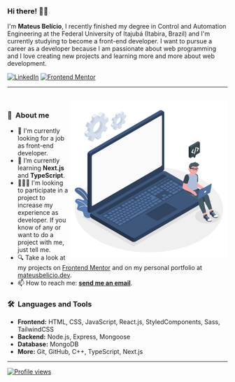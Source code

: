 <!-- <img align="right" height="400em" src="./assets/card-image.svg"/> -->

### Hi there! 👋🏻



I'm **Mateus Belício**, I recently finished my degree in Control and Automation Engineering at the Federal University of Itajubá (Itabira, Brazil) and I'm currently studying to become a front-end developer. I want to pursue a career as a developer because I am passionate about web programming and I love creating new projects and learning more and more about web development.

[![LinkedIn](https://img.shields.io/badge/-Linkedin-282C2E?style=flat&logo=linkedin)](https://linkedin.com/in/mateusbelicio)
[![Frontend Mentor](https://img.shields.io/badge/-Frontend_Mentor-282C2E?style=flat&logo=frontendmentor)](https://www.frontendmentor.io/profile/mateusbelicio)

---
<br>
<!--- Web illustrations by Storyset ( https://storyset.com/web ) --->
<img align="right" alt="GIF" src="./assets/dev-image.svg" width="360px"/>

### 📖 &nbsp;About me

- 🔭 I'm currently looking for a job as front-end developer.
- 🌱 I’m currently learning **Next.js** and **TypeScript**.
- 👨🏻‍💻 I'm looking to participate in a project to increase my experience as developer. If you know of any or want to do a project with me, just tell me.
- 🔍 Take a look at my projects on [Frontend Mentor](https://www.frontendmentor.io/profile/mateusbelicio) and on my personal portfolio at [mateusbelicio.dev](https://mateusbelicio.dev).
- 📫 How to reach me:
  **[send me an email](mailto:mateusbelicio.dev@gmail.com)**. 

### 🛠️ &nbsp;Languages and Tools

- **Frontend:** HTML, CSS, JavaScript, React.js, StyledComponents, Sass, TailwindCSS
- **Backend:** Node.js, Express, Mongoose
- **Database:** MongoDB
- **More:** Git, GitHub, C++, TypeScript, Next.js

---

[![Profile views](https://komarev.com/ghpvc/?username=mateusbelicio&color=blue)](https://komarev.com/ghpvc/?username=mateusbelicio&color=blue)

<!-- ### ⚙️ &nbsp;GitHub Analytics

<img align="left" height="150rem" src="https://github-readme-stats.vercel.app/api/top-langs/?username=mateusbelicio&layout=compact&theme=transparent&hide_border=true" alt="Mateus Belicio's stats"/>
<img align="center" height="150rem" src="https://github-readme-stats.vercel.app/api?username=mateusbelicio&show_icons=true&theme=transparent&hide_border=true" alt="Mateus Belicio's most languages"/> -->

<!-- 

![HTML](https://img.shields.io/badge/-HTML-282C2E?style=flat&logo=HTML5)&nbsp;
![JavaScript](https://img.shields.io/badge/-JavaScript-282C2E?style=flat&logo=javascript)&nbsp;
![CSS](https://img.shields.io/badge/-CSS-282C2E?style=flat&logo=CSS3&logoColor=1572B6)&nbsp;
![React](https://img.shields.io/badge/-React-282C2E?style=flat&logo=react)&nbsp;
![Styled Components](https://img.shields.io/badge/-StyledComponents-282C2E?style=flat&logo=styled-components)&nbsp;
![Sass](https://img.shields.io/badge/-Sass-282C2E?style=flat&logo=Sass&logoColor=CC6699)&nbsp;
![Git](https://img.shields.io/badge/-Git-282C2E?style=flat&logo=git)&nbsp;
![GitHub](https://img.shields.io/badge/-GitHub-282C2E?style=flat&logo=github)&nbsp; 
![Node.js](https://img.shields.io/badge/-Node.js-282C2E?style=flat&logo=nodedotjs)&nbsp;
![Mongo DB](https://img.shields.io/badge/-Mongo%20DB-282C2E?style=flat&logo=mongodb)&nbsp;
![Express.js](https://img.shields.io/badge/-Express.js-282C2E?style=flat&logo=express)&nbsp;

-->

<!--
- 🔭 I’m currently working on/at ...
- 🌱 I’m currently learning ...
- 👯 I’m looking to collaborate on ...
- 🤔 I’m looking for help with ...
- 💬 Ask me about ...
- 📫 How to reach me: ...
- 😄 Pronouns: ...
- ⚡ Fun fact: ...
- 🔥 Sênior Web Developer ...
- ▶️ I (not) regularly post videos on [youtube.com/username](https://youtube.com/username)
- 💬 Ask me about **JavaScript, HTML, CSS, SQL, Node.JS
- 👨🏻‍💻 More at [mateusbelicio.dev](https://mateusbelicio.dev)
-->
